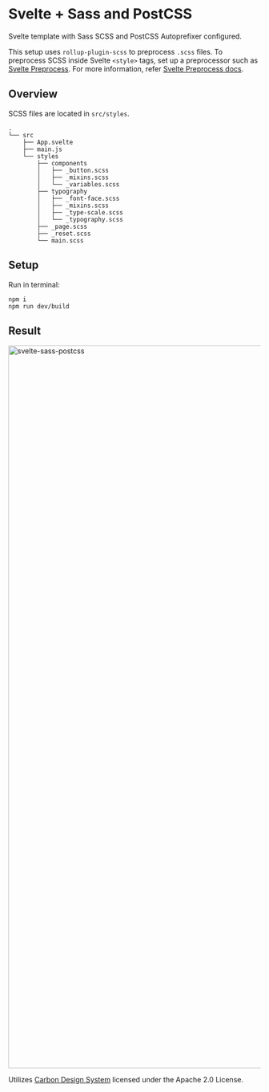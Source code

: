 # Svelte + Sass and PostCSS

Svelte template with Sass SCSS and PostCSS Autoprefixer configured.

This setup uses `rollup-plugin-scss` to preprocess `.scss` files. To preprocess SCSS inside Svelte `<style>` tags, set up a preprocessor such as [Svelte Preprocess](https://github.com/sveltejs/svelte-preprocess). For more information, refer [Svelte Preprocess docs](https://github.com/sveltejs/svelte-preprocess/tree/main/docs).

## Overview

SCSS files are located in `src/styles`.

```
.
└── src
    ├── App.svelte
    ├── main.js
    └── styles
        ├── components
        │   ├── _button.scss
        │   ├── _mixins.scss
        │   └── _variables.scss
        ├── typography
        │   ├── _font-face.scss
        │   ├── _mixins.scss
        │   ├── _type-scale.scss
        │   └── _typography.scss
        ├── _page.scss
        ├── _reset.scss
        └── main.scss
```

## Setup

Run in terminal:
```
npm i
npm run dev/build
```

## Result

<img width="1440" alt="svelte-sass-postcss" src="https://user-images.githubusercontent.com/53351370/120441917-c05c1f80-c38d-11eb-97e1-aaa97b988a79.png">

Utilizes [Carbon Design System](https://github.com/carbon-design-system/carbon) licensed under the Apache 2.0 License.
